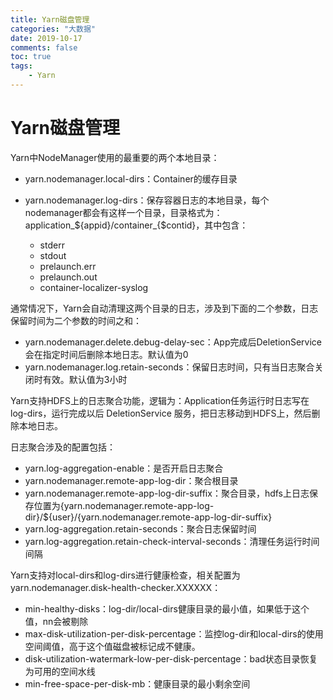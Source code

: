 ```yaml
---
title: Yarn磁盘管理
categories: "大数据" 
date: 2019-10-17
comments: false
toc: true
tags:
	- Yarn
---
```



<!--more-->
# Yarn磁盘管理

Yarn中NodeManager使用的最重要的两个本地目录：

- yarn.nodemanager.local-dirs：Container的缓存目录
- yarn.nodemanager.log-dirs：保存容器日志的本地目录，每个nodemanager都会有这样一个目录，目录格式为：application_${appid}/container_{$contid}，其中包含：

	- stderr
	- stdout
	- prelaunch.err
	- prelaunch.out
	- container-localizer-syslog

通常情况下，Yarn会自动清理这两个目录的日志，涉及到下面的二个参数，日志保留时间为二个参数的时间之和：

- yarn.nodemanager.delete.debug-delay-sec：App完成后DeletionService会在指定时间后删除本地日志。默认值为0
- yarn.nodemanager.log.retain-seconds：保留日志时间，只有当日志聚合关闭时有效。默认值为3小时

Yarn支持HDFS上的日志聚合功能，逻辑为：Application任务运行时日志写在log-dirs，运行完成以后 DeletionService 服务，把日志移动到HDFS上，然后删除本地日志。

日志聚合涉及的配置包括：

- yarn.log-aggregation-enable：是否开启日志聚合
- yarn.nodemanager.remote-app-log-dir：聚合根目录
- yarn.nodemanager.remote-app-log-dir-suffix：聚合目录，hdfs上日志保存位置为{yarn.nodemanager.remote-app-log-dir}/${user}/{yarn.nodemanager.remote-app-log-dir-suffix}
- yarn.log-aggregation.retain-seconds：聚合日志保留时间
- yarn.log-aggregation.retain-check-interval-seconds：清理任务运行时间间隔

Yarn支持对local-dirs和log-dirs进行健康检查，相关配置为yarn.nodemanager.disk-health-checker.XXXXXX：

- min-healthy-disks：log-dir/local-dirs健康目录的最小值，如果低于这个值，nn会被剔除
- max-disk-utilization-per-disk-percentage：监控log-dir和local-dirs的使用空间阈值，高于这个值磁盘被标记成不健康。
- disk-utilization-watermark-low-per-disk-percentage：bad状态目录恢复为可用的空间水线
- min-free-space-per-disk-mb：健康目录的最小剩余空间